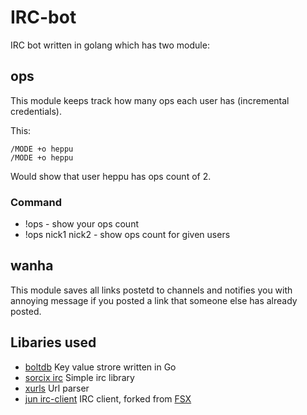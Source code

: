 # IRC-bot
IRC bot written in golang which has two module:

## ops
This module keeps track how many ops each user has (incremental credentials).

This:
```
/MODE +o heppu
/MODE +o heppu
```
Would show that user heppu has ops count of 2.
### Command
- !ops - show your ops count
- !ops nick1 nick2 - show ops count for given users

## wanha
This module saves all links postetd to channels and notifies you with annoying message if you posted a link that someone else has already posted.

## Libaries used
- [boltdb](https://github.com/boltdb/bolt) Key value strore written in Go
- [sorcix irc](https://github.com/sorcix/irc) Simple irc library
- [xurls](https://github.com/mvdan/xurls) Url parser
- [jun irc-client](https://github.com/heppu/jun) IRC client, forked from [FSX](https://github.com/FSX/jun)
